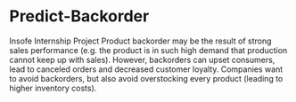 # Predict-Backorder
Insofe Internship Project
Product backorder may be the result of strong sales performance (e.g. the product is in such high demand that production cannot keep up with sales). However, backorders can upset consumers, lead to canceled orders and decreased customer loyalty. Companies want to avoid backorders, but also avoid overstocking every product (leading to higher inventory costs).

